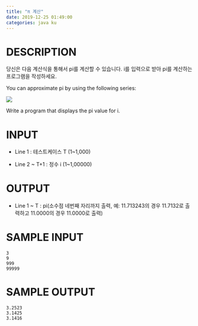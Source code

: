 ```yaml
---
title: "π 계산"
date: 2019-12-25 01:49:00
categories: java ku
---
```


# DESCRIPTION
당신은 다음 계산식을 통해서 pi를 계산할 수 있습니다. i를 입력으로 받아 pi를 계산하는 프로그램을 작성하세요.  

You can approximate pi by using the following series:


![](https://md.withcs.net/img/java2015/pi.png)


Write a program that displays the pi value for i.

# INPUT
* Line 1 : 테스트케이스 T (1~1,000)

* Line 2 ~ T+1 : 정수 i (1~1,00000)

 

# OUTPUT
* Line 1 ~ T : pi(소수점 네번째 자리까지 출력, 예: 11.713243의 경우 11.7132로 출력하고 11.0000의 경우 11.0000로 출력)

 

# SAMPLE INPUT
```
3
9
999
99999
```

# SAMPLE OUTPUT
```
3.2523
3.1425
3.1416
```

<script src="https://gist.github.com/DetegiCE/212c1cadaf3db30f09c8e2e1f47950c9.js"></script>
